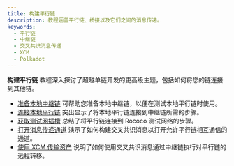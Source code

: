 ```yaml
---
title: 构建平行链
description: 教程涵盖平行链、桥接以及它们之间的消息传递。
keywords:
  - 平行链
  - 中继链
  - 交叉共识消息传递
  - XCM
  - Polkadot
---
```


**构建平行链** 教程深入探讨了超越单链开发的更高级主题，包括如何将您的链连接到其他链。

- [准备本地中继链](/tutorials/build-a-parachain/prepare-a-local-relay-chain/) 可帮助您准备本地中继链，以便在测试本地平行链时使用。
- [连接本地平行链](/tutorials/build-a-parachain/connect-a-local-parachain/) 突出显示了将本地平行链连接到中继链所需的步骤。
- [获取测试网插槽](/tutorials/build-a-parachain/acquire-a-testnet-slot/) 总结了将平行链连接到 Rococo 测试网络的步骤。
- [打开消息传递通道](/tutorials/build-a-parachain/open-message-passing-channels/) 演示了如何构建交叉共识消息以打开允许平行链相互通信的通道。
- [使用 XCM 传输资产](/tutorials/build-a-parachain/transfer-assets-with-xcm/) 说明了如何使用交叉共识消息通过中继链执行对平行链的远程转移。
